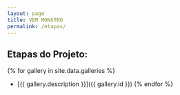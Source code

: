 ```yaml
---
layout: page
title: VEM MONSTRO
permalink: /etapas/
---
```

<h2>Etapas do Projeto:</h2>

{% for gallery in site.data.galleries %}
- [{{ gallery.description }}]({{ gallery.id }})
{% endfor %}